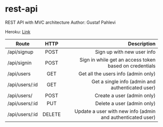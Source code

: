 # rest-api

REST API with MVC architecture
Author: Gustaf Pahlevi

Heroku: [Link](https://enigmatic-bayou-18004.herokuapp.com/)


| Route           | HTTP      | Description                                                |
| ----------------|:---------:| ----------------------------------------------------------:|
| /api/signup     | POST      | Sign up with new user info                                 |
| /api/signin     | POST      | Sign in while get an access token based on credentials     |
| /api/users      | GET       | Get all the users info (admin only)                        |
| /api/users/:id  | GET       | Get a single info (admin and authenticated user)           |
| /api/users/     | POST      | Create a user (admin only)                                 |
| /api/users/:id  | PUT       | Delete a user (admin only)                                 |
| /api/users/:id  | DELETE    | Update a user with new info (admin and authenticated user) |
